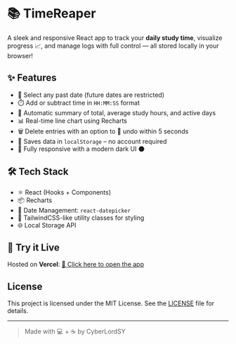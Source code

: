 # 📚 TimeReaper

A sleek and responsive React app to track your **daily study time**, visualize progress 📈, and manage logs with full control — all stored locally in your browser!

## ✨ Features

- 📅 Select any past date (future dates are restricted)
- ⏱️ Add or subtract time in `HH:MM:SS` format
- 🧮 Automatic summary of total, average study hours, and active days
- 📊 Real-time line chart using Recharts
- 🗑️ Delete entries with an option to 🔄 undo within 5 seconds
- 💾 Saves data in `localStorage` – no account required
- 📱 Fully responsive with a modern dark UI 🌑

## 🛠️ Tech Stack

- ⚛️ React (Hooks + Components)
- 📦 Recharts
- 🧭 Date Management: `react-datepicker`
- 🎨 TailwindCSS-like utility classes for styling
- 🌐 Local Storage API

## 🚀 Try it Live

Hosted on **Vercel**: [🔗 Click here to open the app](https://your-vercel-link.vercel.app)


## License

This project is licensed under the MIT License. See the [LICENSE](LICENSE) file for details.

---

> Made with 💻 + ☕ by CyberLordSY